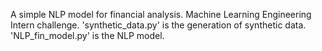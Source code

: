A simple NLP model for financial analysis. Machine Learning Engineering Intern challenge.
'synthetic_data.py' is the generation of synthetic data.
'NLP_fin_model.py' is the NLP model.
